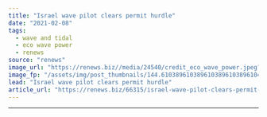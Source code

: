 ```yaml
---
title: "Israel wave pilot clears permit hurdle"
date: "2021-02-08"
tags: 
  - wave and tidal
  - eco wave power
  - renews
source: "renews"
image_url: "https://renews.biz//media/24540/credit_eco_wave_power.jpeg?mode=crop&width=770&heightratio=0.6103896103896103896103896104&slimmage=true"
image_fp: "/assets/img/post_thumbnails/144.6103896103896103896103896104&slimmage=true"
lead: "Israel wave pilot clears permit hurdle"
article_url: "https://renews.biz/66315/israel-wave-pilot-clears-permit-hurdle/"
---
```


---
